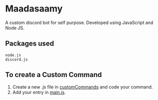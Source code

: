 # Maadasaamy

A custom discord bot for self purpose. Developed using JavaScript and Node JS.

## Packages used
	node.js
	discord.js
	

## To create a Custom Command

1) Create a new .js file in [customCommands](https://github.com/prvn-codes/Maadasaamy/tree/master/customCommands) and code your command.
2) Add your entry in [main.js](https://github.com/prvn-codes/Maadasaamy/blob/master/main.js).
